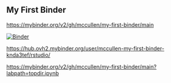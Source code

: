 ## My First Binder

https://mybinder.org/v2/gh/mccullen/my-first-binder/main

[![Binder](https://mybinder.org/badge_logo.svg)](https://mybinder.org/v2/gh/mccullen/my-first-binder/main)

https://hub.ovh2.mybinder.org/user/mccullen-my-first-binder-knda3tef/rstudio/


https://mybinder.org/v2/gh/mccullen/my-first-binder/main?labpath=topdir.ipynb